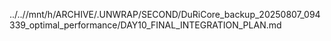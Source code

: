 ../..//mnt/h/ARCHIVE/.UNWRAP/SECOND/DuRiCore_backup_20250807_094339_optimal_performance/DAY10_FINAL_INTEGRATION_PLAN.md